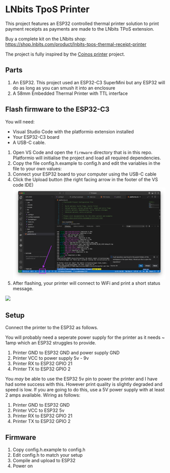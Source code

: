 # LNbits TpoS Printer

This project features an ESP32 controlled thermal printer solution to print payment receipts as payments are made to the LNbits TPoS extension.

Buy a complete kit on the LNbits shop: https://shop.lnbits.com/product/lnbits-tpos-thermal-receipt-printer

The project is fully inspired by the [Coinos printer](https://github.com/coinos/coinos-printer) project.

## Parts

1. An ESP32. This project used an ESP32-C3 SuperMini but any ESP32 will do as long as you can smush it into an enclosure
1. A 58mm Embedded Thermal Printer with TTL interface

## Flash firmware to the ESP32-C3

You will need:

+ Visual Studio Code with the platformio extension installed
+ Your ESP32-C3 board
+ A USB-C cable.

1. Open VS Code and open the `firmware` directory that is in this repo. Platformio will initialise the project and load all required dependencies.
1. Copy the file config.h.example to config.h and edit the variables in the file to your own values:
1. Connect your ESP32 board to your computer using the USB-C cable
1. Click the Upload button (the right facing arrow in the footer of the VS code IDE)
![pio upload](pio-upload.png "pio upload")
1. After flashing, your printer will connect to WiFi and print a short status message.


<img src="https://github.com/lnbits/tpos-receipt-printer/assets/63317640/c383d7e6-6ce8-4b73-9cd5-cf7f565e3066" width="400">


## Setup

Connect the printer to the ESP32 as follows.

You will probably need a seperate power supply for the printer as it needs ~ 1amp which an ESP32 struggles to provide.

1. Printer GND to ESP32 GND and power supply GND
1. Printer VCC to power supply 5v - 9v
1. Printer RX to ESP32 GPIO 21
1. Printer TX to ESP32 GPIO 2

You *may* be able to use the ESP32 5v pin to power the printer and I have had some success with this. However print quality is slightly degraded and speed is low. If you are going to do this, use a 5V power supply with at least 2 amps available. Wiring as follows:

1. Printer GND to ESP32 GND
1. Printer VCC to ESP32 5v
1. Printer RX to ESP32 GPIO 21
1. Printer TX to ESP32 GPIO 2

## Firmware

1. Copy config.h.example to config.h
1. Edit config.h to match your setup
1. Compile and upload to ESP32
1. Power on
